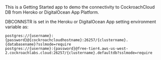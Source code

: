This is a Getting Started app to demo the connectivity to CockroachCloud DB from Heroko or DigitalOcean App Platform. 

DBCONNSTR is set in the Heroku or DigitalOcean App setting environment variable as:
```
postgres://{username}:{password}@{cockroachcloudhostname}:26257/{clustername}.{databasename}?sslmode=require
postgres://{username}:{password}@free-tier4.aws-us-west-2.cockroachlabs.cloud:26257/{clustername}.defaultdb?sslmode=require

```
